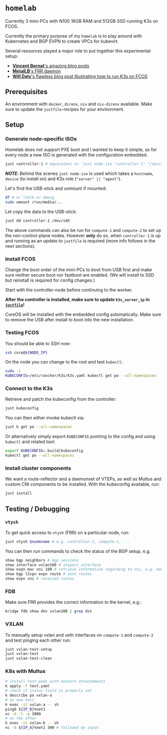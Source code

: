 # `homelab`

Currently 3 mini-PCs with N100 16GB RAM and 512GB SSD running K3s on FCOS.

Currently the primary purpose of my `homelab` is to play around with Kubernetes and BGP EVPN to create VPCs for kubevirt.

Several resources played a major role to put together this experimental setup:
* [**Vincent Bernat**'s amazing blog posts](https://vincent.bernat.ch/en/blog/2017-vxlan-bgp-evpn)
* [**MetalLB**'s FRR daemon](https://github.com/metallb/frr-k8s)
* [**Will Daly**'s flawless blog post illustrating how to run K3s on FCOS](https://devnonsense.com/posts/k3s-on-fedora-coreos-bare-metal/)

## Prerequisites

An environment with `docker`, `direnv`, `nix` and `nix-direnv` available.
Make sure to update the `justfile`-recipes for your environment.


##  Setup

### Generate node-specific ISOs

Homelab does not support PXE boot and I wanted to keep it simple, so for every
node a new ISO is generated with the configuration embedded.

```bash
just controller-1 # equivalent to `just node-iso "controller-1" "/dev/sda" "server"`
```
_**NOTE**_: Behind the scenes `just node-iso` is used which takes a `hostname`, `device` (to install on) and K3s role (`"server" || "agent"`).

Let's find the USB-stick and unmount if mounted:
```bash
df # or lsblk or dmesg
sudo umount /run/media/...
```

Let copy the data to the USB-stick:
```bash
just dd controller-1 /dev/sdX
```

The above commands can also be run for `compute-1` and `compute-2` to set up the non-control-plane nodes.
However **only** do so, when `controller-1` is up and running as an update to `justfile` is required (more info follows in the next sections).

### Install FCOS

Change the boot order of the mini-PCs to boot from USB first and make sure neither secure boot nor fastboot are enabled.
(We will install to SSD but reinstall is required for config changes.)

Start with the controller-node before continuing to the worker.

**After the controller is installed, make sure to update `k3s_server_ip` in [`justfile`](./justfile)!**

CoreOS will be installed with the embedded config automatically. Make sure to remove the USB after install to boot into the new installation.

### Testing FCOS

You should be able to SSH now:
```bash
ssh core@${NODE_IP}
```

On the node you can change to the root and test `kubectl`:
```bash
sudo -i
KUBECONFIG=/etc/rancher/k3s/k3s.yaml kubectl get po --all-namespaces
```

### Connect to the K3s

Retrieve and patch the kubeconfig from the controller:
```bash
just kubeconfig
```

You can then either invoke kubectl via:
```bash
just k get po --all-namespaces
```

Or alternatively simply export `KUBECONFIG` pointing to the config and using `kubectl` and related tool:
```bash
export KUBECONFIG=.build/kubeconfig
kubectl get po --all-namespaces
```

### Install cluster components

We want a route-reflector and a daemonset of VTEPs, as well as Multus and custom CNI components to be installed.
With the kubeconfig available, run:
```bash
just install
```

## Testing / Debugging

### `vtysh`

To get quick access to `vtysh` (FRR) on a particular node, run:
```bash
just vtysh $nodename # e.g. controller-1, compute-1, ...
```

You can then run commands to check the status of the BGP setup, e.g.
```bash
show bgp neighbors # bgp sessions
show interface vxlan100 # inspect interface
show evpn mac vni 100 # retrieve information regarding to vni, e.g. mac
show bgp l2vpn evpn route # sent routes
show evpn vni # received routes
```

### FDB

Make sure FRR provides the correct information to the kernel, e.g.:
```bash
bridge fdb show dev vxlan100 | grep dst
```

### VXLAN

To manually setup vxlan and veth interfaces on `compute-1` and `compute-2` and test pinging each other run:
```bash
just vxlan-test-setup
just vxlan-test
just vxlan-test-clean
```

### K8s with Multus

```bash
# install test pods with network attachements
k apply -f test.yaml
# check if status field is properly set
k describe po vxlan-a 
# on one host
k exec -it vxlan-a -- sh
ping6 ${IP_B}%net1
nc -6 -l -p 3000
# on the other
k exec -it vxlan-b -- sh
nc -6 ${IP_A}%net1 300 # followed by input
```
